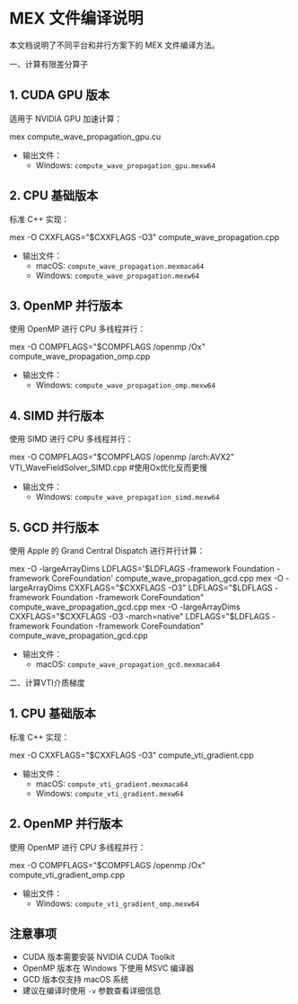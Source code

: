 # MEX 文件编译说明

本文档说明了不同平台和并行方案下的 MEX 文件编译方法。

一、计算有限差分算子

## 1. CUDA GPU 版本
适用于 NVIDIA GPU 加速计算：

mex compute_wave_propagation_gpu.cu

- 输出文件：
  - Windows: `compute_wave_propagation_gpu.mexw64`



## 2. CPU 基础版本
标准 C++ 实现：

mex -O CXXFLAGS="$CXXFLAGS -O3" compute_wave_propagation.cpp

- 输出文件：
  - macOS: `compute_wave_propagation.mexmaca64`
  - Windows: `compute_wave_propagation.mexw64`



## 3. OpenMP 并行版本
使用 OpenMP 进行 CPU 多线程并行：

mex -O COMPFLAGS="$COMPFLAGS /openmp /Ox" compute_wave_propagation_omp.cpp

- 输出文件：
  - Windows: `compute_wave_propagation_omp.mexw64`



## 4. SIMD 并行版本
使用 SIMD 进行 CPU 多线程并行：

mex -O COMPFLAGS="$COMPFLAGS /openmp /arch:AVX2" VTI_WaveFieldSolver_SIMD.cpp  #使用Ox优化反而更慢

- 输出文件：
  - Windows: `compute_wave_propagation_simd.mexw64`



## 5. GCD 并行版本
使用 Apple 的 Grand Central Dispatch 进行并行计算：

mex -O -largeArrayDims LDFLAGS='\$LDFLAGS -framework Foundation -framework CoreFoundation' compute_wave_propagation_gcd.cpp
mex -O -largeArrayDims CXXFLAGS="$CXXFLAGS -O3" LDFLAGS="$LDFLAGS -framework Foundation -framework CoreFoundation" compute_wave_propagation_gcd.cpp
mex -O -largeArrayDims CXXFLAGS="$CXXFLAGS -O3 -march=native" LDFLAGS="$LDFLAGS -framework Foundation -framework CoreFoundation" compute_wave_propagation_gcd.cpp

- 输出文件：
  - macOS: `compute_wave_propagation_gcd.mexmaca64`



二、计算VTI介质梯度

## 1. CPU 基础版本
标准 C++ 实现：

mex -O CXXFLAGS="$CXXFLAGS -O3" compute_vti_gradient.cpp

- 输出文件：
  - macOS: `compute_vti_gradient.mexmaca64`
  - Windows: `compute_vti_gradient.mexw64`



## 2. OpenMP 并行版本
使用 OpenMP 进行 CPU 多线程并行：

mex -O COMPFLAGS="$COMPFLAGS /openmp /Ox" compute_vti_gradient_omp.cpp

- 输出文件：
  - Windows: `compute_vti_gradient_omp.mexw64`






## 注意事项
- CUDA 版本需要安装 NVIDIA CUDA Toolkit
- OpenMP 版本在 Windows 下使用 MSVC 编译器
- GCD 版本仅支持 macOS 系统
- 建议在编译时使用 `-v` 参数查看详细信息

